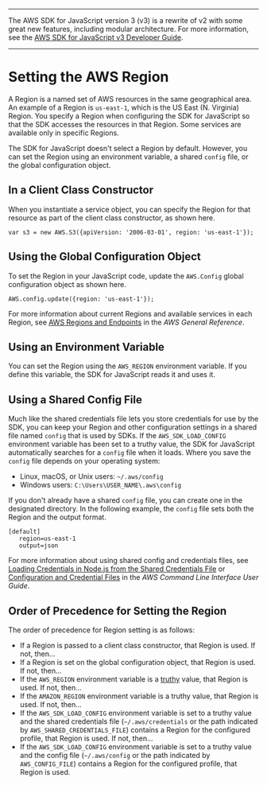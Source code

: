 --------

The AWS SDK for JavaScript version 3 \(v3\) is a rewrite of v2 with some great new features, including modular architecture\. For more information, see the [AWS SDK for JavaScript v3 Developer Guide](https://docs.aws.amazon.com/sdk-for-javascript/v3/developer-guide/welcome.html)\.

--------

# Setting the AWS Region<a name="setting-region"></a>

A Region is a named set of AWS resources in the same geographical area\. An example of a Region is `us-east-1`, which is the US East \(N\. Virginia\) Region\. You specify a Region when configuring the SDK for JavaScript so that the SDK accesses the resources in that Region\. Some services are available only in specific Regions\.

The SDK for JavaScript doesn't select a Region by default\. However, you can set the Region using an environment variable, a shared `config` file, or the global configuration object\.

## In a Client Class Constructor<a name="setting-region-constructor"></a>

When you instantiate a service object, you can specify the Region for that resource as part of the client class constructor, as shown here\.

```
var s3 = new AWS.S3({apiVersion: '2006-03-01', region: 'us-east-1'});
```

## Using the Global Configuration Object<a name="setting-region-config-object"></a>

To set the Region in your JavaScript code, update the `AWS.Config` global configuration object as shown here\.

```
AWS.config.update({region: 'us-east-1'});
```

For more information about current Regions and available services in each Region, see [AWS Regions and Endpoints](https://docs.aws.amazon.com/general/latest/gr/rande.html) in the *AWS General Reference*\.

## Using an Environment Variable<a name="setting-region-environment-variable"></a>

You can set the Region using the `AWS_REGION` environment variable\. If you define this variable, the SDK for JavaScript reads it and uses it\.

## Using a Shared Config File<a name="setting-region-config-file"></a>

Much like the shared credentials file lets you store credentials for use by the SDK, you can keep your Region and other configuration settings in a shared file named `config` that is used by SDKs\. If the `AWS_SDK_LOAD_CONFIG` environment variable has been set to a truthy value, the SDK for JavaScript automatically searches for a `config` file when it loads\. Where you save the `config` file depends on your operating system:
+ Linux, macOS, or Unix users: `~/.aws/config`
+ Windows users: `C:\Users\USER_NAME\.aws\config`

If you don't already have a shared `config` file, you can create one in the designated directory\. In the following example, the `config` file sets both the Region and the output format\.

```
[default]
   region=us-east-1
   output=json
```

For more information about using shared config and credentials files, see [Loading Credentials in Node\.js from the Shared Credentials File](loading-node-credentials-shared.md) or [Configuration and Credential Files](https://docs.aws.amazon.com/cli/latest/userguide/cli-config-files.html) in the *AWS Command Line Interface User Guide*\.

## Order of Precedence for Setting the Region<a name="setting-region-order-of-precedence"></a>

The order of precedence for Region setting is as follows:
+ If a Region is passed to a client class constructor, that Region is used\. If not, then\.\.\.
+ If a Region is set on the global configuration object, that Region is used\. If not, then\.\.\.
+ If the `AWS_REGION` environment variable is a [truthy](https://developer.mozilla.org/en-US/docs/Glossary/Truthy) value, that Region is used\. If not, then\.\.\.
+ If the `AMAZON_REGION` environment variable is a truthy value, that Region is used\. If not, then\.\.\.
+ If the `AWS_SDK_LOAD_CONFIG` environment variable is set to a truthy value and the shared credentials file \(`~/.aws/credentials` or the path indicated by `AWS_SHARED_CREDENTIALS_FILE`\) contains a Region for the configured profile, that Region is used\. If not, then\.\.\.
+ If the `AWS_SDK_LOAD_CONFIG` environment variable is set to a truthy value and the config file \(`~/.aws/config` or the path indicated by `AWS_CONFIG_FILE`\) contains a Region for the configured profile, that Region is used\.